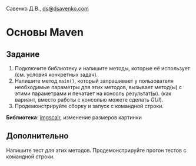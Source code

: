 Савенко Д.В., <ds@dsavenko.com>

# Основы Maven

## Задание

1. Подключите библиотеку и напишите методы, которые её использует (см. условия конкретных задач).
2. Напишите метод `main()`, который запрашивает у пользователя необходимые параметры для этих методов, вызывает метод(ы) с этими параметрами и печатает на консоль результат(ы). (как вариант, вместо работы с консолью можете сделать *GUI*).
3. Продемонстрируйте сборку и запуск с командной строки.

**Библиотека**: [imgscalr](https://github.com/rkalla/imgscalr), изменение размеров картинки

## Дополнительно

Напишите тест для этих методов. Продемонстрируйте прогон тестов с командной строки.
